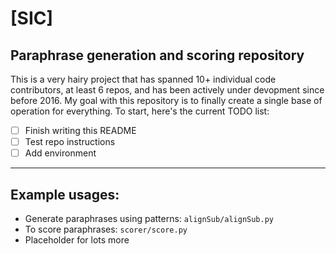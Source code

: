 # [SIC]
## Paraphrase generation and scoring repository
This is a very hairy project that has spanned 10+ individual code contributors, at least 6 repos, and has been actively under devopment since before 2016.  My goal with this repository is to finally create a single base of operation for everything.  To start, here's the current TODO list:

- [ ] Finish writing this README
- [ ] Test repo instructions
- [ ] Add environment

____
## Example usages:
- Generate paraphrases using patterns:
`alignSub/alignSub.py`
- To score paraphrases:
`scorer/score.py`
- Placeholder for lots more